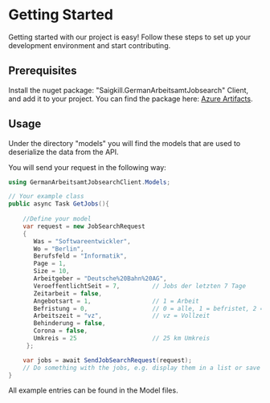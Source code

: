 # Getting Started

Getting started with our project is easy! Follow these steps to set up your development environment and start contributing.

## Prerequisites

Install the nuget package: "Saigkill.GermanArbeitsamtJobsearch" Client, and add it to your project.
You can find the package here: [Azure Artifacts](https://pkgs.dev.azure.com/saigkill/GermanArbeitsamtJobsearchClient/_packaging/GermanArbeitsamatJobsearchClient-Prod/nuget/v3/index.json).

## Usage

Under the directory "models" you will find the models that are used to deserialize the data from the API.

You will send your request in the following way:
```csharp
using GermanArbeitsamtJobsearchClient.Models;

// Your example class
public async Task GetJobs(){
    
    //Define your model
    var request = new JobSearchRequest
    {
       Was = "Softwareentwickler",
       Wo = "Berlin",
       Berufsfeld = "Informatik",
       Page = 1,
       Size = 10,
       Arbeitgeber = "Deutsche%20Bahn%20AG",
       VeroeffentlichtSeit = 7,         // Jobs der letzten 7 Tage
       Zeitarbeit = false,
       Angebotsart = 1,                 // 1 = Arbeit
       Befristung = 0,                  // 0 = alle, 1 = befristet, 2 = unbefristet
       Arbeitszeit = "vz",              // vz = Vollzeit
       Behinderung = false,
       Corona = false,
       Umkreis = 25                     // 25 km Umkreis
     };

    var jobs = await SendJobSearchRequest(request);
    // Do something with the jobs, e.g. display them in a list or save them to a database
}
```

All example entries can be found in the Model files.
